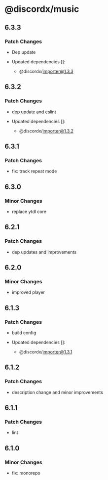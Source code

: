 # @discordx/music

## 6.3.3

### Patch Changes

- Dep update

- Updated dependencies []:
  - @discordx/importer@1.3.3

## 6.3.2

### Patch Changes

- dep update and eslint

- Updated dependencies []:
  - @discordx/importer@1.3.2

## 6.3.1

### Patch Changes

- fix: track repeat mode

## 6.3.0

### Minor Changes

- replace ytdl core

## 6.2.1

### Patch Changes

- dep updates and improvements

## 6.2.0

### Minor Changes

- improved player

## 6.1.3

### Patch Changes

- build config

- Updated dependencies []:
  - @discordx/importer@1.3.1

## 6.1.2

### Patch Changes

- description change and minor improvements

## 6.1.1

### Patch Changes

- lint

## 6.1.0

### Minor Changes

- fix: monorepo
